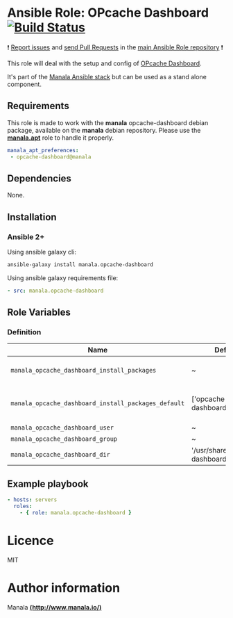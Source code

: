 # Ansible Role: OPcache Dashboard [![Build Status](https://travis-ci.org/manala/ansible-role-opcache-dashboard.svg?branch=master)](https://travis-ci.org/manala/ansible-role-opcache-dashboard)

:exclamation: [Report issues](https://github.com/manala/ansible-roles/issues) and [send Pull Requests](https://github.com/manala/ansible-roles/pulls) in the [main Ansible Role repository](https://github.com/manala/ansible-roles) :exclamation:

This role will deal with the setup and config of [OPcache Dashboard](https://github.com/carlosbuenosvinos/opcache-dashboard).

It's part of the [Manala Ansible stack](http://www.manala.io) but can be used as a stand alone component.

## Requirements

This role is made to work with the __manala__ opcache-dashboard debian package, available on the __manala__ debian repository. Please use the [**manala.apt**](https://galaxy.ansible.com/manala/apt/) role to handle it properly.

```yaml
manala_apt_preferences:
 - opcache-dashboard@manala
```

## Dependencies

None.

## Installation

### Ansible 2+

Using ansible galaxy cli:

```bash
ansible-galaxy install manala.opcache-dashboard
```

Using ansible galaxy requirements file:

```yaml
- src: manala.opcache-dashboard
```

## Role Variables

### Definition

| Name                                                | Default                        | Type   | Description                            |
| --------------------------------------------------- | ------------------------------ | ------ | -------------------------------------- |
| `manala_opcache_dashboard_install_packages`         | ~                              | Array  | Dependency packages to install         |
| `manala_opcache_dashboard_install_packages_default` | ['opcache-dashboard']          | Array  | Default dependency packages to install |
| `manala_opcache_dashboard_user`                     | ~                              | String | User                                   |
| `manala_opcache_dashboard_group`                    | ~                              | String | Group                                  |
| `manala_opcache_dashboard_dir`                      | '/usr/share/opcache-dashboard' | String | Directory path                         |

## Example playbook

```yaml
- hosts: servers
  roles:
    - { role: manala.opcache-dashboard }
```

# Licence

MIT

# Author information

Manala [**(http://www.manala.io/)**](http://www.manala.io)
